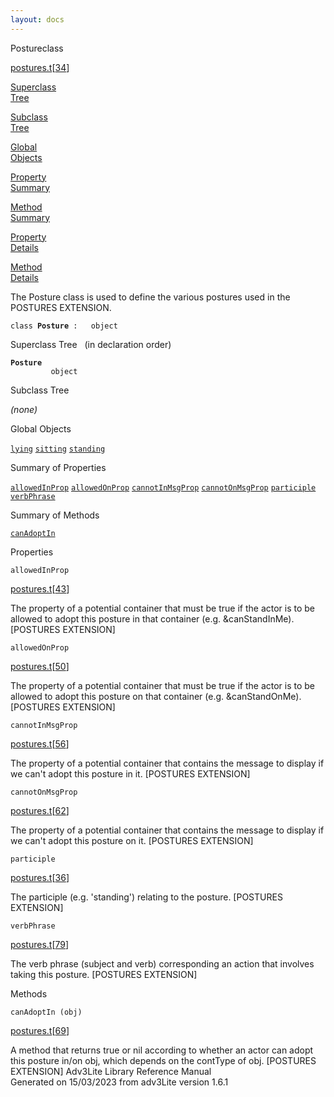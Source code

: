 ```yaml
---
layout: docs
---
```

<span class="title">Posture</span><span class="type">class</span>

[postures.t](../file/postures.t.html)\[[34](../source/postures.t.html#34)\]

[Superclass  
Tree](#_SuperClassTree_)

[Subclass  
Tree](#_SubClassTree_)

[Global  
Objects](#_ObjectSummary_)

[Property  
Summary](#_PropSummary_)

[Method  
Summary](#_MethodSummary_)

[Property  
Details](#_Properties_)

[Method  
Details](#_Methods_)



The Posture class is used to define the various postures used in the
POSTURES EXTENSION.

`class `**`Posture`**` :   object`



<span id="_SuperClassTree_"></span>



<span class="hdln">Superclass Tree</span>   (in declaration order)



**`Posture`**  
`         object`  
<span id="_SubClassTree_"></span>



<span class="hdln">Subclass Tree</span>  



*(none)* <span id="_ObjectSummary_"></span>



<span class="hdln">Global Objects</span>  



[`lying`](../object/lying.html) [`sitting`](../object/sitting.html) [`standing`](../object/standing.html)
<span id="_PropSummary_"></span>



<span class="hdln">Summary of Properties</span>  



[`allowedInProp`](#allowedInProp) [`allowedOnProp`](#allowedOnProp) [`cannotInMsgProp`](#cannotInMsgProp) [`cannotOnMsgProp`](#cannotOnMsgProp) [`participle`](#participle) [`verbPhrase`](#verbPhrase)

<span id="_MethodSummary_"></span>



<span class="hdln">Summary of Methods</span>  



[`canAdoptIn`](#canAdoptIn)

<span id="_Properties_"></span>



<span class="hdln">Properties</span>  



<span id="allowedInProp"></span>

`allowedInProp`

[postures.t](../file/postures.t.html)\[[43](../source/postures.t.html#43)\]



The property of a potential container that must be true if the actor is
to be allowed to adopt this posture in that container (e.g.
&canStandInMe). \[POSTURES EXTENSION\]



<span id="allowedOnProp"></span>

`allowedOnProp`

[postures.t](../file/postures.t.html)\[[50](../source/postures.t.html#50)\]



The property of a potential container that must be true if the actor is
to be allowed to adopt this posture on that container (e.g.
&canStandOnMe). \[POSTURES EXTENSION\]



<span id="cannotInMsgProp"></span>

`cannotInMsgProp`

[postures.t](../file/postures.t.html)\[[56](../source/postures.t.html#56)\]



The property of a potential container that contains the message to
display if we can't adopt this posture in it. \[POSTURES EXTENSION\]



<span id="cannotOnMsgProp"></span>

`cannotOnMsgProp`

[postures.t](../file/postures.t.html)\[[62](../source/postures.t.html#62)\]



The property of a potential container that contains the message to
display if we can't adopt this posture on it. \[POSTURES EXTENSION\]



<span id="participle"></span>

`participle`

[postures.t](../file/postures.t.html)\[[36](../source/postures.t.html#36)\]



The participle (e.g. 'standing') relating to the posture. \[POSTURES
EXTENSION\]



<span id="verbPhrase"></span>

`verbPhrase`

[postures.t](../file/postures.t.html)\[[79](../source/postures.t.html#79)\]



The verb phrase (subject and verb) corresponding an action that involves
taking this posture. \[POSTURES EXTENSION\]



<span id="_Methods_"></span>



<span class="hdln">Methods</span>  



<span id="canAdoptIn"></span>

`canAdoptIn (obj)`

[postures.t](../file/postures.t.html)\[[69](../source/postures.t.html#69)\]



A method that returns true or nil according to whether an actor can
adopt this posture in/on obj, which depends on the contType of obj.
\[POSTURES EXTENSION\]
Adv3Lite Library Reference Manual  
Generated on 15/03/2023 from adv3Lite version 1.6.1


